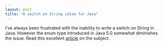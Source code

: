 ```yaml
---
layout: post
title: "A switch on String idiom for Java"
---
```


I’ve always been frustrated with the inability to write a switch on
String in Java.  However the enum type introduced in Java 5.0 somewhat
diminishes the issue. Read this excellent
[article](http://www.xefer.com/2006/12/switchonstring) on the subject.
